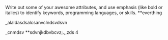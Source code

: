 Write out some of your awesome attributes, and use emphasis (like bold or italics) to identify keywords, programming languages, or skills. 
**everthing


_alaldasdsalcsanvclndsvdsvn

_cnmdsv
**sdvnjkdbvbcvz;.,,zds
4



